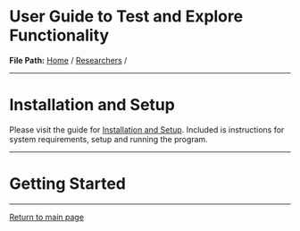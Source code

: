 # User Guide to Test and Explore Functionality

**File Path:** [Home](../MainPage.md) / [Researchers](Researchers.md) / 

---
# Installation and Setup
Please visit the guide for [Installation and Setup](InstallationSetup.md).
Included is instructions for system requirements, setup and running the program.

---
# Getting Started


---

[Return to main page](../MainPage.md)